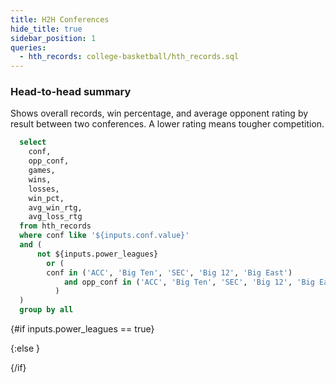 ```yaml
---
title: H2H Conferences
hide_title: true
sidebar_position: 1
queries: 
  - hth_records: college-basketball/hth_records.sql
---
```


### Head-to-head summary

Shows overall records, win percentage, and average opponent rating by result between two conferences. A lower rating means tougher competition. 

```sql power_leagues
  select  
    conf,
    opp_conf,
    games,
    wins,
    losses,
    win_pct,
    avg_win_rtg,
    avg_loss_rtg
  from hth_records
  where conf like '${inputs.conf.value}'
  and (
      not ${inputs.power_leagues}
        or (
        conf in ('ACC', 'Big Ten', 'SEC', 'Big 12', 'Big East')
            and opp_conf in ('ACC', 'Big Ten', 'SEC', 'Big 12', 'Big East')
          )
  )
  group by all
```

<Checkbox
    title="Power Leagues" 
    name=power_leagues
    defaultValue=true
/>

{#if inputs.power_leagues == true}

<Dropdown data={power_leagues} name=conf value=conf defaultValue="%">
  <DropdownOption value="%" valueLabel="Conference"/>
</Dropdown>


<DataTable data={power_leagues} rows=all groupBy=conf groupType=section groupNamePosition=top subtotals=true totalRowColor=#fff0cc totalRow=true>
  <Column id=opp_conf wrapTitle=true title="Conference"/>
  <Column id=conf title="League"/>
  <Column id=games title="Games"/>
  <Column id=wins title="W"/>
  <Column id=losses title="L"/>
  <Column id=win_pct fmt=pct1 totalAgg=weightedMean  weightCol=games contentType=bar barColor=#c3f6c3 backgroundColor=#fbb0a9 title="Win %"/>
  <Column id=avg_win_rtg title="Win Rating" totalAgg=mean colGroup="AVG"/>
  <Column id=avg_loss_rtg title="Loss Rating" totalAgg=mean colGroup="AVG"/>
</DataTable>

{:else }

<Dropdown data={hth_records} name=conf value=conf defaultValue="%">
  <DropdownOption value="%" valueLabel="Conference"/>
</Dropdown>

<Dropdown data={power_leagues} name=opp_conf value=opp_conf defaultValue="%">
  <DropdownOption value="%" valueLabel="Opponent Conference"/>
</Dropdown>

<DataTable data={hth_records} rows=all groupBy=conf groupType=section subtotals=true totalRow=true groupNamePosition=top>
  <Column id=opp_conf wrapTitle=true title="Conference"/>
  <Column id=conf title="League"/>
  <Column id=games title="Games"/>
  <Column id=wins title="W"/>
  <Column id=losses title="L"/>
  <Column id=win_pct fmt=pct1 totalAgg=weightedMean weightCol=games contentType=bar barColor=#c3f6c3 backgroundColor=#fbb0a9 title="Win %"/>
  <Column id=avg_win_rtg title="Win Rating" totalAgg=mean colGroup="AVG"/>
  <Column id=avg_loss_rtg title="Loss Rating" totalAgg=mean colGroup="AVG"/>
</DataTable>

{/if}

